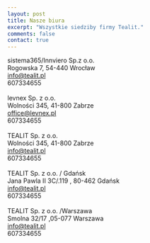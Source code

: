```yaml
---
layout: post
title: Nasze biura
excerpt: "Wszystkie siedziby firmy Tealit."
comments: false
contact: true
---
```

sistema365/Innviero Sp.z o.o.<br>
Rogowska 7, 54-440 Wrocław<br>
info@tealit.pl<br>
607334655<br>
<br>
levnex Sp. z o.o.<br>
Wolności 345, 41-800 Zabrze<br>
office@levnex.pl<br>
607334655<br>
<br>
TEALIT Sp. z o.o.<br>
Wolności 345, 41-800 Zabrze<br>
info@tealit.pl<br>
607334655<br>
<br>
TEALIT Sp. z o.o. / Gdańsk<br>
Jana Pawla II 3C/.119  , 80-462 Gdańsk<br>
info@tealit.pl<br>
607334655<br>
<br>
TEALIT Sp. z o.o. /Warszawa<br>
Smolna 32/17 ,05-077 Warszawa<br>
info@tealit.pl<br>
607334655<br>
